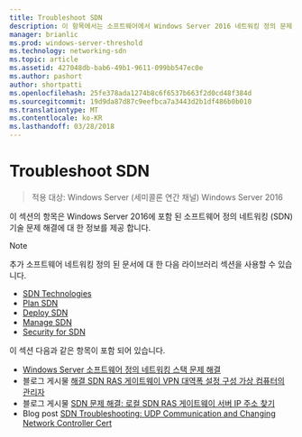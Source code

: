 ```yaml
---
title: Troubleshoot SDN
description: 이 항목에서는 소프트웨어에서 Windows Server 2016 네트워킹 정의 문제 해결에 대 한 내용에 대 한 링크를 제공 합니다.
manager: brianlic
ms.prod: windows-server-threshold
ms.technology: networking-sdn
ms.topic: article
ms.assetid: 427048db-bab6-49b1-9611-099bb547ec0e
ms.author: pashort
author: shortpatti
ms.openlocfilehash: 25fe378ada1274b8c6f6537b663f2d0cd48f384d
ms.sourcegitcommit: 19d9da87d87c9eefbca7a3443d2b1df486b0b010
ms.translationtype: MT
ms.contentlocale: ko-KR
ms.lasthandoff: 03/28/2018
---
```

# <a name="troubleshoot-sdn"></a>Troubleshoot SDN

>적용 대상: Windows Server (세미콜론 연간 채널) Windows Server 2016

이 섹션의 항목은 Windows Server 2016에 포함 된 소프트웨어 정의 네트워킹 (SDN) 기술 문제 해결에 대 한 정보를 제공 합니다.

> [!NOTE]  
> 추가 소프트웨어 네트워킹 정의 된 문서에 대 한 다음 라이브러리 섹션을 사용할 수 있습니다.  
>  
> - [SDN Technologies](../technologies/Software-Defined-Networking-Technologies.md) 
> - [Plan SDN](../plan/Plan-Software-Defined-Networking.md)
> - [Deploy SDN](../deploy/Deploy-Software-Defined-Networking.md)
> - [Manage SDN](../manage/manage-sdn.md)
> - [Security for SDN](../security/sdn-security-top.md)

이 섹션 다음과 같은 항목이 포함 되어 있습니다.

- [Windows Server 소프트웨어 정의 네트워킹 스택 문제 해결](https://docs.microsoft.com/windows-server/networking/sdn/troubleshoot/troubleshoot-windows-server-software-defined-networking-stack)  
- 블로그 게시물 [해결 SDN RAS 게이트웨이 VPN 대역폭 설정 구성 가상 컴퓨터의 관리자](https://blogs.technet.microsoft.com/wsnetdoc/2017/03/02/troubleshoot-changing-sdn-ras-gateway-vpn-bandwidth-settings-in-virtual-machine-manager/)
- 블로그 게시물 [SDN 문제 해결: 로컬 SDN RAS 게이트웨이 서버 IP 주소 찾기](https://blogs.technet.microsoft.com/wsnetdoc/2017/03/23/sdn-troubleshooting-find-the-local-sdn-ras-gateway-server-ip-address/)
- Blog post [SDN Troubleshooting: UDP Communication and Changing Network Controller Cert](https://blogs.technet.microsoft.com/wsnetdoc/2017/08/25/sdn-troubleshooting-udp-communication-and-changing-network-controller-cert/)

